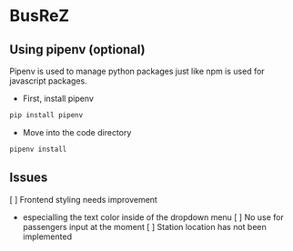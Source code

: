 # BusReZ

## Using pipenv (optional)
Pipenv is used to manage python packages just like npm is used for javascript packages.

- First, install pipenv
```cmd
pip install pipenv
```

- Move into the code directory
```cmd
pipenv install
```

## Issues
[ ] Frontend styling needs improvement
- especialling the text color inside of the dropdown menu
[ ] No use for passengers input at the moment
[ ] Station location has not been implemented